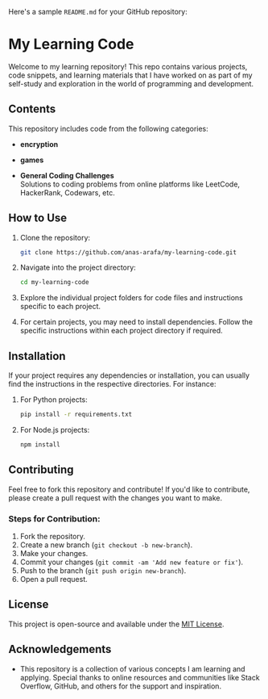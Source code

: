 Here's a sample `README.md` for your GitHub repository:
# My Learning Code

Welcome to my learning repository! This repo contains various projects, code snippets, and learning materials that I have worked on as part of my self-study and exploration in the world of programming and development.

## Contents

This repository includes code from the following categories:

- **encryption**  
  
- **games**  
  
- **General Coding Challenges**  
  Solutions to coding problems from online platforms like LeetCode, HackerRank, Codewars, etc.

## How to Use

1. Clone the repository:

   ```bash
   git clone https://github.com/anas-arafa/my-learning-code.git
   ```

2. Navigate into the project directory:

   ```bash
   cd my-learning-code
   ```

3. Explore the individual project folders for code files and instructions specific to each project.

4. For certain projects, you may need to install dependencies. Follow the specific instructions within each project directory if required.

## Installation

If your project requires any dependencies or installation, you can usually find the instructions in the respective directories. For instance:

1. For Python projects:

   ```bash
   pip install -r requirements.txt
   ```

2. For Node.js projects:

   ```bash
   npm install
   ```

## Contributing

Feel free to fork this repository and contribute! If you'd like to contribute, please create a pull request with the changes you want to make.

### Steps for Contribution:

1. Fork the repository.
2. Create a new branch (`git checkout -b new-branch`).
3. Make your changes.
4. Commit your changes (`git commit -am 'Add new feature or fix'`).
5. Push to the branch (`git push origin new-branch`).
6. Open a pull request.

## License

This project is open-source and available under the [MIT License](LICENSE).

## Acknowledgements

- This repository is a collection of various concepts I am learning and applying. Special thanks to online resources and communities like Stack Overflow, GitHub, and others for the support and inspiration.
